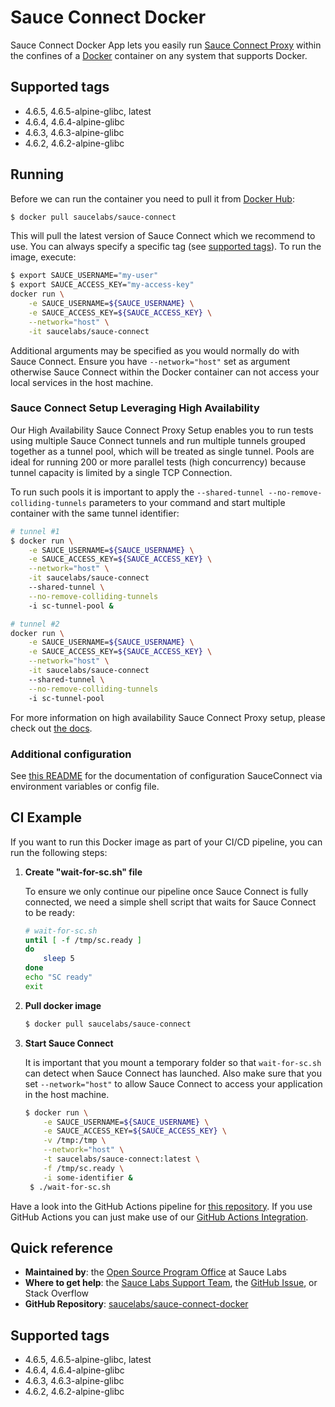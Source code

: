 Sauce Connect Docker
====================

Sauce Connect Docker App lets you easily run [Sauce Connect Proxy](https://wiki.saucelabs.com/display/DOCS/Sauce+Connect+Proxy) within the confines of a [Docker](https://www.docker.com/) container on any system that supports Docker.

## Supported tags

- 4.6.5, 4.6.5-alpine-glibc, latest
- 4.6.4, 4.6.4-alpine-glibc
- 4.6.3, 4.6.3-alpine-glibc
- 4.6.2, 4.6.2-alpine-glibc

## Running

Before we can run the container you need to pull it from [Docker Hub](https://hub.docker.com/):

```sh
$ docker pull saucelabs/sauce-connect
```

This will pull the latest version of Sauce Connect which we recommend to use. You can always specify a specific tag (see [supported tags](#supported-tags)). To run the image, execute:

```sh
$ export SAUCE_USERNAME="my-user"
$ export SAUCE_ACCESS_KEY="my-access-key"
docker run \
    -e SAUCE_USERNAME=${SAUCE_USERNAME} \
    -e SAUCE_ACCESS_KEY=${SAUCE_ACCESS_KEY} \
    --network="host" \
    -it saucelabs/sauce-connect
```

Additional arguments may be specified as you would normally do with Sauce Connect. Ensure you have `--network="host"` set as argument otherwise Sauce Connect within the Docker container can not access your local services in the host machine.

### Sauce Connect Setup Leveraging High Availability

Our High Availability Sauce Connect Proxy Setup enables you to run tests using multiple Sauce Connect tunnels and run multiple tunnels grouped together as a tunnel pool, which will be treated as single tunnel. Pools are ideal for running 200 or more parallel tests (high concurrency) because tunnel capacity is limited by a single TCP Connection.

To run such pools it is important to apply the `--shared-tunnel --no-remove-colliding-tunnels` parameters to your command and start multiple container with the same tunnel identifier:

```sh
# tunnel #1
$ docker run \
    -e SAUCE_USERNAME=${SAUCE_USERNAME} \
    -e SAUCE_ACCESS_KEY=${SAUCE_ACCESS_KEY} \
    --network="host" \
    -it saucelabs/sauce-connect
    --shared-tunnel \
    --no-remove-colliding-tunnels
    -i sc-tunnel-pool &

# tunnel #2
docker run \
    -e SAUCE_USERNAME=${SAUCE_USERNAME} \
    -e SAUCE_ACCESS_KEY=${SAUCE_ACCESS_KEY} \
    --network="host" \
    -it saucelabs/sauce-connect
    --shared-tunnel \
    --no-remove-colliding-tunnels
    -i sc-tunnel-pool
```

For more information on high availability Sauce Connect Proxy setup, please check out [the docs](https://wiki.saucelabs.com/display/DOCS/High+Availability+Sauce+Connect+Proxy+Setup).

### Additional configuration

See [this README](./docs/sc-configuration/README.md) for the documentation of configuration SauceConnect via environment variables or config file.

## CI Example

If you want to run this Docker image as part of your CI/CD pipeline, you can run the following steps:

1. __Create "wait-for-sc.sh" file__

   To ensure we only continue our pipeline once Sauce Connect is fully connected, we need a simple shell script that waits for Sauce Connect to be ready:
   ```sh
   # wait-for-sc.sh
   until [ -f /tmp/sc.ready ]
   do
       sleep 5
   done
   echo "SC ready"
   exit
   ```

1. __Pull docker image__
   ```sh
   $ docker pull saucelabs/sauce-connect
   ```

1. __Start Sauce Connect__

   It is important that you mount a temporary folder so that `wait-for-sc.sh` can detect when Sauce Connect has launched. Also make sure that you set `--network="host"` to allow Sauce Connect to access your application in the host machine.
   ```sh
   $ docker run \
       -e SAUCE_USERNAME=${SAUCE_USERNAME} \
       -e SAUCE_ACCESS_KEY=${SAUCE_ACCESS_KEY} \
       -v /tmp:/tmp \
       --network="host" \
       -t saucelabs/sauce-connect:latest \
       -f /tmp/sc.ready \
       -i some-identifier &
    $ ./wait-for-sc.sh
    ```

Have a look into the GitHub Actions pipeline for [this repository](https://github.com/saucelabs/sauce-connect-docker/blob/master/.github/workflows/pipeline.yml). If you use GitHub Actions you can just make use of our [GitHub Actions Integration](https://github.com/saucelabs/sauce-connect-action).

## Quick reference

- __Maintained by__: the [Open Source Program Office](https://opensource.saucelabs.com/) at Sauce Labs
- __Where to get help__: the [Sauce Labs Support Team](https://support.saucelabs.com/hc/en-us), the [GitHub Issue](https://github.com/saucelabs/sauce-connect-docker/issues/new), or Stack Overflow
- __GitHub Repository__: [saucelabs/sauce-connect-docker](https://github.com/saucelabs/sauce-connect-docker)

## Supported tags

- 4.6.5, 4.6.5-alpine-glibc, latest
- 4.6.4, 4.6.4-alpine-glibc
- 4.6.3, 4.6.3-alpine-glibc
- 4.6.2, 4.6.2-alpine-glibc
